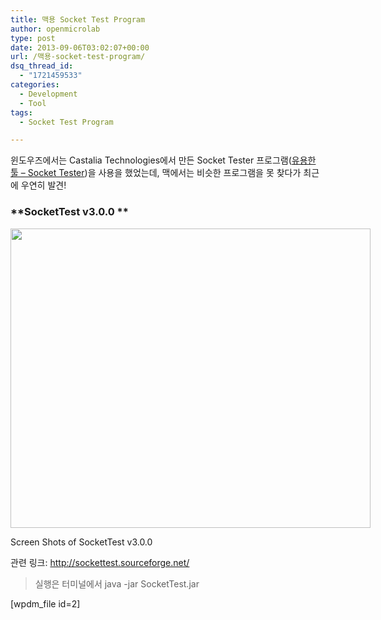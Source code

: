 ```yaml
---
title: 맥용 Socket Test Program
author: openmicrolab
type: post
date: 2013-09-06T03:02:07+00:00
url: /맥용-socket-test-program/
dsq_thread_id:
  - "1721459533"
categories:
  - Development
  - Tool
tags:
  - Socket Test Program

---
```

윈도우즈에서는 Castalia Technologies에서 만든 Socket Tester 프로그램(<a title="유용한 툴 – Socket Tester" href="http://openmicrolab.com/%EC%9C%A0%EC%9A%A9%ED%95%9C-%ED%88%B4-socket-tester/" target="_blank">유용한 툴 – Socket Tester</a>)을 사용을 했었는데, 맥에서는 비슷한 프로그램을 못 찾다가 최근에 우연히 발견!

### **SocketTest v3.0.0 **

<div style="width: 586px" class="wp-caption alignnone">
  <img loading="lazy" alt="" src="http://sockettest.sourceforge.net/1.jpg" width="576" height="479" />
  
  <p class="wp-caption-text">
    Screen Shots of SocketTest v3.0.0
  </p>
</div>

관련 링크: <a href="http://sockettest.sourceforge.net/" target="_blank">http://sockettest.sourceforge.net/</a>

> 실행은 터미널에서 java -jar SocketTest.jar

[wpdm_file id=2]